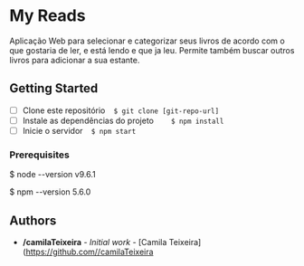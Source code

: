 # My Reads

Aplicação Web para selecionar e categorizar seus livros de acordo com o que gostaria de ler, e está lendo e que ja leu.
Permite também buscar outros livros para adicionar a sua estante.

## Getting Started

- [ ] Clone este repositório 
      ``` $ git clone [git-repo-url] ```
- [ ] Instale as dependências do projeto
      ``` $ npm install```
- [ ] Inicie o servidor
      ``` $ npm start ```
### Prerequisites

$ node --version
v9.6.1

$ npm --version
5.6.0


## Authors

* **/camilaTeixeira** - *Initial work* - [Camila Teixeira](https://github.com//camilaTeixeira


